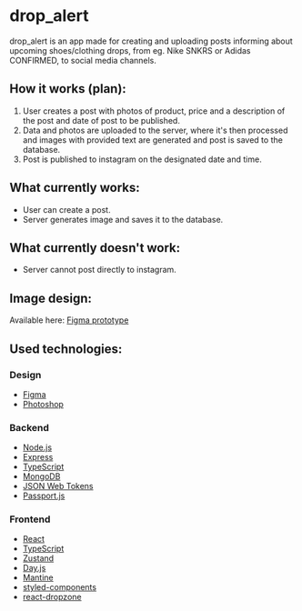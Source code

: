 # drop_alert
 drop_alert is an app made for creating and uploading posts informing about upcoming shoes/clothing drops, from eg. Nike SNKRS or Adidas CONFIRMED, to social media channels.


## How it works (plan):
1. User creates a post with photos of product, price and a description of the post and date of post to be published.
2. Data and photos are uploaded to the server, where it's then processed and images with provided text are generated and post is saved to the database.
3. Post is published to instagram on the designated date and time.

## What currently works:
- User can create a post.
- Server generates image and saves it to the database.

## What currently doesn't work:
- Server cannot post directly to instagram.

## Image design:
Available here: [Figma prototype](https://www.figma.com/proto/3k6L3woSLqlPxxj5iibFJs/dropee.pl?page-id=0%3A1&node-id=14%3A205&viewport=-794%2C-1207%2C0.82&scaling=scale-down&starting-point-node-id=12%3A93)

## Used technologies:
### Design
- [Figma](https://www.figma.com/)
- [Photoshop](https://www.adobe.com/products/photoshop)
### Backend
- [Node.js](https://nodejs.org/)
- [Express](https://expressjs.com/)
- [TypeScript](https://www.typescriptlang.org/)
- [MongoDB](https://www.mongodb.com/)
- [JSON Web Tokens](https://jwt.io/)
- [Passport.js](https://www.passportjs.org/)

### Frontend
- [React](https://reactjs.org/)
- [TypeScript](https://www.typescriptlang.org/)
- [Zustand](https://zustand.js.org/)
- [Day.js](https://day.js.org/)
- [Mantine](https://mantine.js.org/)
- [styled-components](https://www.styled-components.com/)
- [react-dropzone](https://www.npmjs.com/package/react-dropzone)